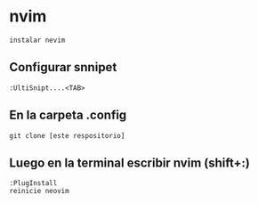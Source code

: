 # nvim

~~~
instalar nevim
~~~
## Configurar snnipet
~~~
:UltiSnipt....<TAB>
~~~

## En la carpeta .config
~~~
git clone [este respositorio]
~~~

## Luego en la terminal  escribir nvim (shift+:)
~~~
:PlugInstall
reinicie neovim
~~~
